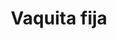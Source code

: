 ---
title: Vaquita fija
date: 
draft: false

# descripcion
description : Pulsera niña, largo no extensible

materials: 

color: 

dimensions: largo 15,5 cm

code: 03-09-0812

type: "Pulseras"

categories: []

price: $3.240,00

price_eftvo: $2.750,00

# Images
# first image will be shown in the product page
images:
  # - image: "images/path_to_image"
  # La ubicacion de las imagenes es imagenes/Pulseras/Pulseras.Plata/03-09-0812-vaquita-fija
  - image: "./images/pulseras/plata/03-09-0812-vaquita-fija_a.jpg"
  - image: "./images/pulseras/plata/03-09-0812-vaquita-fija_b.jpg"
---